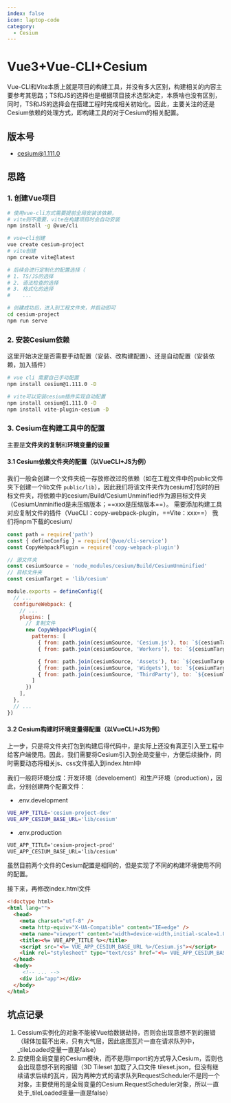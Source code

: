 ```yaml
---
index: false
icon: laptop-code
category:
  - Cesium
---
```


# Vue3+Vue-CLI+Cesium

Vue-CLI和Vite本质上就是项目的构建工具，并没有多大区别，构建相关的内容主要参考其思路；TS和JS的选择也是根据项目技术选型决定，本质啥也没有区别，同时，TS和JS的选择会在搭建工程时完成相关初始化。因此，主要关注的还是Cesium依赖的处理方式，即构建工具的对于Cesium的相关配置。

## 版本号

- cesium@1.111.0

## 思路

### 1. 创建Vue项目

```bash
# 使用vue-cli方式需要提前全局安装该依赖，
# vite则不需要，vite在构建项目时会自动安装
npm install -g @vue/cli

# vue=cli创建
vue create cesium-project
# vite创建
npm create vite@latest

# 后续会进行定制化的配置选择（
# 1. TS/JS的选择
# 2. 语法检查的选择
# 3. 格式化的选择
#    ...

# 创建成功后，进入到工程文件夹，并启动即可
cd cesium-project
npm run serve
```

### 2. 安装Cesium依赖

这里开始决定是否需要手动配置（安装、改构建配置）、还是自动配置（安装依赖，加入插件）

```bash
# vue cli 需要自己手动配置
npm install cesium@1.111.0 -D

# vite可以安装cesium插件实现自动配置
npm install cesium@1.111.0 -D
npm install vite-plugin-cesium -D
```

### 3. Cesium在构建工具中的配置

主要是**文件夹的复制**和**环境变量的设置**

#### 3.1 Cesium依赖文件夹的配置（以VueCLI+JS为例）

我们一般会创建一个文件夹统一存放修改过的依赖（如在工程文件中的public文件夹下创建一个lib文件 `public/lib`），因此我们将该文件夹作为cesium打包时的目标文件夹，将依赖中的cesium/Build/CesiumUnminified作为源目标文件夹（CesiumUnminified是未压缩版本；==xxx是压缩版本==）。
需要添加构建工具对应复制文件的插件（VueCLI：copy-webpack-plugin，==Vite：xxx==）
我们将npm下载的cesium/

```js
const path = require('path')
const { defineConfig } = require('@vue/cli-service')
const CopyWebpackPlugin = require('copy-webpack-plugin')

// 源文件夹
const cesiumSource = 'node_modules/cesium/Build/CesiumUnminified'
// 目标文件夹
const cesiumTarget = 'lib/cesium'

module.exports = defineConfig({
  // ...
  configureWebpack: {
	// ...
    plugins: [
	  // 复制文件
	  new CopyWebpackPlugin({
	    patterns: [
	      { from: path.join(cesiumSource, 'Cesium.js'), to: `${cesiumTarget}` },
          { from: path.join(cesiumSource, 'Workers'), to: `${cesiumTarget}/Workers` },

          { from: path.join(cesiumSource, 'Assets'), to: `${cesiumTarget}/Assets` },
          { from: path.join(cesiumSource, 'Widgets'), to: `${cesiumTarget}/Widgets` },
          { from: path.join(cesiumSource, 'ThirdParty'), to: `${cesiumTarget}/ThirdParty` },
	    ]
	  })
    ],
  },
  // ...
})
```

#### 3.2 Cesium构建时环境变量得配置（以VueCLI+JS为例）

上一步，只是将文件夹打包到构建后得代码中，是实际上还没有真正引入至工程中给客户端使用。因此，我们需要将Cesium引入到全局变量中，方便后续操作，同时需要动态将相关js、css文件插入到index.html中

我们一般将环境分成：开发环境（develoement）和生产环境（production），因此，分别创建两个配置文件：

- .env.development

```bash
VUE_APP_TITLE='cesium-project-dev'
VUE_APP_CESIUM_BASE_URL='lib/cesium'
```

- .env.production

```html
VUE_APP_TITLE='cesium-project-prod'
VUE_APP_CESIUM_BASE_URL='lib/cesium'
```

虽然目前两个文件的Cesium配置是相同的，但是实现了不同的构建环境使用不同的配置。

接下来，再修改index.html文件

```html
<!doctype html>
<html lang="">
  <head>
    <meta charset="utf-8" />
    <meta http-equiv="X-UA-Compatible" content="IE=edge" />
    <meta name="viewport" content="width=device-width,initial-scale=1.0" />
    <title><%= VUE_APP_TITLE %></title>
	<script src="<%= VUE_APP_CESIUM_BASE_URL %>/Cesium.js"></script>
	<link rel="stylesheet" type="text/css" href="<%= VUE_APP_CESIUM_BASE_URL %>/Widgets/widgets.css"></link>
  </head>
  <body>
	 <!-- ... -->
    <div id="app"></div>
  </body>
</html>
```

## 坑点记录

1. Cessium实例化的对象不能被Vue给数据劫持，否则会出现意想不到的报错（球体加载不出来，只有大气层，因此底图瓦片一直在请求队列中，\_tileLoaded变量一直是false）
2. 应使用全局变量的Cesium模块，而不是用import的方式导入Cesium，否则也会出现意想不到的报错（3D Tileset 加载了入口文件 tileset.json，但没有继续请求后续的瓦片，因为两种方式的请求队列RequestScheduler不是同一个对象，主要使用的是全局变量的Cesium.RequestScheduler对象，所以一直处于\_tileLoaded变量一直是false）
